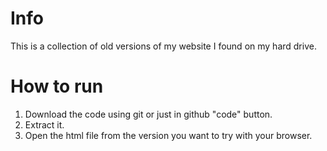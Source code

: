 # Info
This is a collection of old versions of my website I found on my hard drive.
# How to run
1. Download the code using git or just in github "code" button.
2. Extract it.
3. Open the html file from the version you want to try with your browser.
